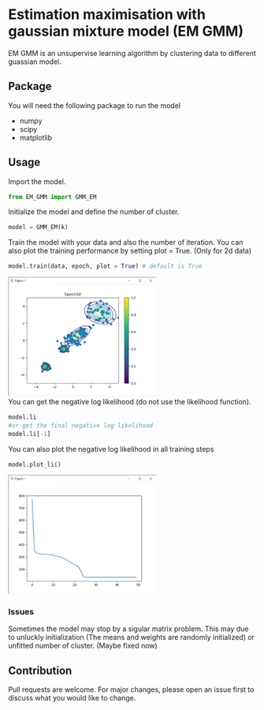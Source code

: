 # Estimation maximisation with gaussian mixture model (EM GMM)
EM GMM is an unsupervise learning algorithm by clustering data to different guassian model.

## Package
You will need the following package to run the model
- numpy
- scipy
- matplotlib

## Usage
Import the model.
```python
from EM_GMM import GMM_EM
```
Initialize the model and define the number of cluster.
```python
model = GMM_EM(k)
```
Train the model with your data and also the number of iteration. You can also plot the training performance by setting plot = True. (Only for 2d data)
```python
model.train(data, epoch, plot = True) # default is True
```

<img src="https://github.com/chanyikchong/EM_GMM/blob/master/scatter.png" width="300"><br/>
You can get the negative log likelihood (do not use the likelihood function).
```python
model.li
#or get the final negative log likelihood
model.li[-1]
```
You can also plot the negative log likelihood in all training steps
```python
model.plot_li()
```
<img src="https://github.com/chanyikchong/EM_GMM/blob/master/nll.png" width="300"><br/>

### Issues
Sometimes the model may stop by a sigular matrix problem. This may due to unluckly initialization (The means and weights are randomly initialized) or unfitted number of cluster. (Maybe fixed now)

## Contribution
Pull requests are welcome. For major changes, please open an issue first to discuss what you would like to change.
